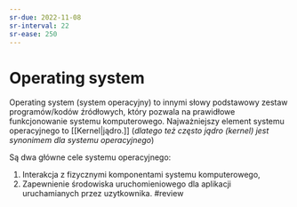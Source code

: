 ```yaml
---
sr-due: 2022-11-08
sr-interval: 22
sr-ease: 250
---
```


# Operating system
Operating system (system operacyjny) to innymi słowy podstawowy zestaw programów/kodów źródłowych, który pozwala na prawidłowe funkcjonowanie systemu komputerowego. Najważniejszy element systemu operacyjnego to [[Kernel|jądro.]] (*dlatego też często jądro (kernel) jest synonimem dla systemu operacyjnego*)

Są dwa główne cele systemu operacyjnego:
1. Interakcja z fizycznymi komponentami systemu komputerowego,
2. Zapewnienie środowiska uruchomieniowego dla aplikacji uruchamianych przez uzytkownika.
#review